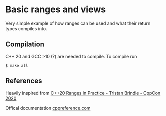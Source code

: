# Basic ranges and views

Very simple example of how ranges can be used and what their return types compiles into.


## Compilation

C++ 20 and GCC >10 (?) are needed to compile. To compile run

```
$ make all
```

## References

Heavily inspired from [C++20 Ranges in Practice - Tristan Brindle - CppCon 2020](https://youtu.be/d_E-VLyUnzc)

Offical documentation [cppreference.com](https://en.cppreference.com/w/cpp/ranges/range)